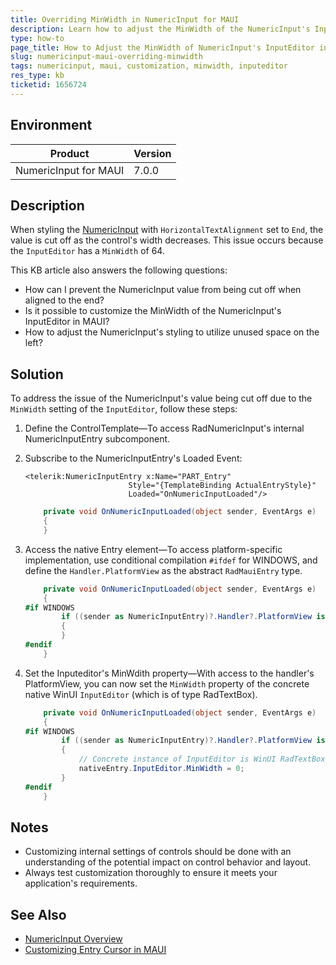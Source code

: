 ```yaml
---
title: Overriding MinWidth in NumericInput for MAUI
description: Learn how to adjust the MinWidth of the NumericInput's InputEditor in MAUI to prevent content from being cut off.
type: how-to
page_title: How to Adjust the MinWidth of NumericInput's InputEditor in MAUI
slug: numericinput-maui-overriding-minwidth
tags: numericinput, maui, customization, minwidth, inputeditor
res_type: kb
ticketid: 1656724
---
```


## Environment

| Product | Version |
| --- | --- |
| NumericInput for MAUI | 7.0.0 |

## Description

When styling the [NumericInput](https://docs.telerik.com/devtools/maui/controls/numericinput/overview) with `HorizontalTextAlignment` set to `End`, the value is cut off as the control's width decreases. This issue occurs because the `InputEditor` has a `MinWidth` of 64.

This KB article also answers the following questions:
- How can I prevent the NumericInput value from being cut off when aligned to the end?
- Is it possible to customize the MinWidth of the NumericInput's InputEditor in MAUI?
- How to adjust the NumericInput's styling to utilize unused space on the left?

## Solution

To address the issue of the NumericInput's value being cut off due to the `MinWidth` setting of the `InputEditor`, follow these steps:

1. Define the ControlTemplate&mdash;To access RadNumericInput's internal NumericInputEntry subcomponent.
2. Subscribe to the NumericInputEntry's Loaded Event:  

    ```xaml
    <telerik:NumericInputEntry x:Name="PART_Entry"
                           Style="{TemplateBinding ActualEntryStyle}"
                           Loaded="OnNumericInputLoaded"/>
    ```
    ```csharp
        private void OnNumericInputLoaded(object sender, EventArgs e)
        {  
        }
    ```

3. Access the native Entry element&mdash;To access platform-specific implementation, use conditional compilation `#ifdef` for WINDOWS, and define the `Handler.PlatformView` as the abstract `RadMauiEntry` type.

    ```csharp
        private void OnNumericInputLoaded(object sender, EventArgs e)
        {
    #if WINDOWS
            if ((sender as NumericInputEntry)?.Handler?.PlatformView is RadMauiEntry nativeEntry)
            {
            }
    #endif
        }
    ```

4. Set the Inputeditor's MinWdith property&mdash;With access to the handler's PlatformView, you can now set the `MinWidth` property of the concrete native WinUI `InputEditor` (which is of type RadTextBox).

    ```csharp
        private void OnNumericInputLoaded(object sender, EventArgs e)
        {
    #if WINDOWS
            if ((sender as NumericInputEntry)?.Handler?.PlatformView is RadMauiEntry nativeEntry)
            {
                // Concrete instance of InputEditor is WinUI RadTextBox
                nativeEntry.InputEditor.MinWidth = 0;
            }
    #endif
        }
    ```

## Notes

- Customizing internal settings of controls should be done with an understanding of the potential impact on control behavior and layout.
- Always test customization thoroughly to ensure it meets your application's requirements.

## See Also

- [NumericInput Overview](https://docs.telerik.com/devtools/maui/controls/numericinput/overview)
- [Customizing Entry Cursor in MAUI](https://docs.telerik.com/devtools/maui/knowledge-base/entry-cursor-customization)
